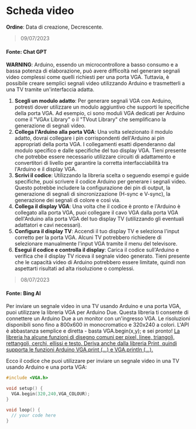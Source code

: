 # Scheda video
**Ordine**: Data di creazione, Decrescente.

> 09/07/2023
#### Fonte: Chat GPT

**WARNING**:
Arduino, essendo un microcontrollore a basso consumo e a bassa potenza di elaborazione, può avere difficoltà nel generare segnali video complessi come quelli richiesti per una porta VGA. Tuttavia, è possibile creare semplici segnali video utilizzando Arduino e trasmetterli a una TV tramite un'interfaccia adatta.

1. **Scegli un modulo adatto**: Per generare segnali VGA con Arduino, potresti dover utilizzare un modulo aggiuntivo che supporti le specifiche della porta VGA. Ad esempio, ci sono moduli VGA dedicati per Arduino come il "VGAx Library" o il "TVout Library" che semplificano la generazione di segnali video.
2. **Collega l'Arduino alla porta VGA**: Una volta selezionato il modulo adatto, dovrai collegare i pin corrispondenti dell'Arduino ai pin appropriati della porta VGA. I collegamenti esatti dipenderanno dal modulo specifico e dalle specifiche del tuo display VGA. Tieni presente che potrebbe essere necessario utilizzare circuiti di adattamento e convertitori di livello per garantire la corretta interfacciabilità tra l'Arduino e il display VGA.
3. **Scrivi il codice**: Utilizzando la libreria scelta o seguendo esempi e guide specifiche, puoi scrivere il codice Arduino per generare i segnali video. Questo potrebbe includere la configurazione dei pin di output, la generazione di segnali di sincronizzazione (H-sync e V-sync), la generazione dei segnali di colore e così via.
4. **Collega il display VGA**: Una volta che il codice è pronto e l'Arduino è collegato alla porta VGA, puoi collegare il cavo VGA dalla porta VGA dell'Arduino alla porta VGA del tuo display TV (utilizzando gli eventuali adattatori e cavi necessari).
5. **Configura il display TV**: Accendi il tuo display TV e seleziona l'input corretto per la porta VGA. Alcuni TV potrebbero richiedere di selezionare manualmente l'input VGA tramite il menu del televisore.
6. **Esegui il codice e controlla il display**: Carica il codice sull'Arduino e verifica che il display TV riceva il segnale video generato. Tieni presente che le capacità video di Arduino potrebbero essere limitate, quindi non aspettarti risultati ad alta risoluzione o complessi.

> 08/07/2023
#### Fonte: Bing AI

Per inviare un segnale video in una TV usando Arduino e una porta VGA, puoi utilizzare la libreria VGA per Arduino Due. Questa libreria ti consente di connettere un Arduino Due a un monitor con un'ingresso VGA. Le risoluzioni disponibili sono fino a 800x600 in monocromatico e 320x240 a colori. L'API è abbastanza semplice e diretta - basta VGA.begin(x,y); e sei pronto! [La libreria ha alcune funzioni di disegno comuni per pixel, linee, triangoli, rettangoli, cerchi, ellissi e testo. Deriva anche dalla libreria Print, quindi supporta le funzioni Arduino VGA.print (...) e VGA.println (...).](https://forum.arduino.cc/t/arduino-to-vga-or-hdmi-output-is-it-possible-and-how/1047733)

Ecco il codice che puoi utilizzare per inviare un segnale video in una TV usando Arduino e una porta VGA:

```c++
#include <VGA.h>

void setup() {
  VGA.begin(320,240,VGA_COLOUR);
}

void loop() {
  // your code here
}
```